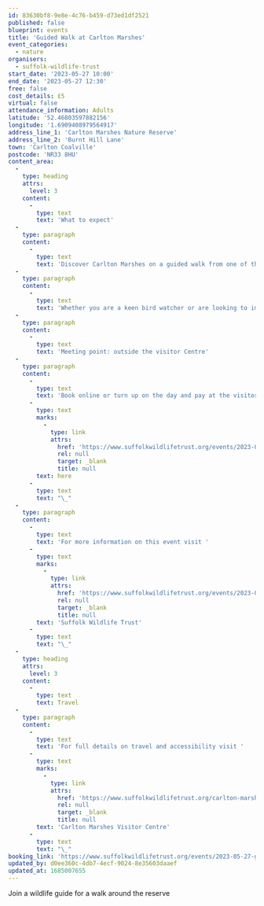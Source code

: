 ```yaml
---
id: 83630bf8-9e8e-4c76-b459-d73ed1df2521
published: false
blueprint: events
title: 'Guided Walk at Carlton Marshes'
event_categories:
  - nature
organisers:
  - suffolk-wildlife-trust
start_date: '2023-05-27 10:00'
end_date: '2023-05-27 12:30'
free: false
cost_details: £5
virtual: false
attendance_information: Adults
latitude: '52.46803597882156'
longitude: '1.6909408979564917'
address_line_1: 'Carlton Marshes Nature Reserve'
address_line_2: 'Burnt Hill Lane'
town: 'Carlton Coalville'
postcode: 'NR33 8HU'
content_area:
  -
    type: heading
    attrs:
      level: 3
    content:
      -
        type: text
        text: 'What to expect'
  -
    type: paragraph
    content:
      -
        type: text
        text: 'Discover Carlton Marshes on a guided walk from one of the knowledgeable Suffolk Wildlife Trust wildlife guides.'
  -
    type: paragraph
    content:
      -
        type: text
        text: 'Whether you are a keen bird watcher or are looking to improve your bird ID skills, everyone is welcome.'
  -
    type: paragraph
    content:
      -
        type: text
        text: 'Meeting point: outside the visitor Centre'
  -
    type: paragraph
    content:
      -
        type: text
        text: 'Book online or turn up on the day and pay at the visitor centre. To book tickets, click '
      -
        type: text
        marks:
          -
            type: link
            attrs:
              href: 'https://www.suffolkwildlifetrust.org/events/2023-05-27-guided-walk-carlton-marshes'
              rel: null
              target: _blank
              title: null
        text: here
      -
        type: text
        text: "\_"
  -
    type: paragraph
    content:
      -
        type: text
        text: 'For more information on this event visit '
      -
        type: text
        marks:
          -
            type: link
            attrs:
              href: 'https://www.suffolkwildlifetrust.org/events/2023-05-27-guided-walk-carlton-marshes'
              rel: null
              target: _blank
              title: null
        text: 'Suffolk Wildlife Trust'
      -
        type: text
        text: "\_"
  -
    type: heading
    attrs:
      level: 3
    content:
      -
        type: text
        text: Travel
  -
    type: paragraph
    content:
      -
        type: text
        text: 'For full details on travel and accessibility visit '
      -
        type: text
        marks:
          -
            type: link
            attrs:
              href: 'https://www.suffolkwildlifetrust.org/carlton-marshes-visitor-centre-lowestoft'
              rel: null
              target: _blank
              title: null
        text: 'Carlton Marshes Visitor Centre'
      -
        type: text
        text: "\_"
booking_link: 'https://www.suffolkwildlifetrust.org/events/2023-05-27-guided-walk-carlton-marshes'
updated_by: d0ee360c-4db7-4ecf-9024-8e35603daaef
updated_at: 1685007655
---
```

Join a wildlife guide for a walk around the reserve